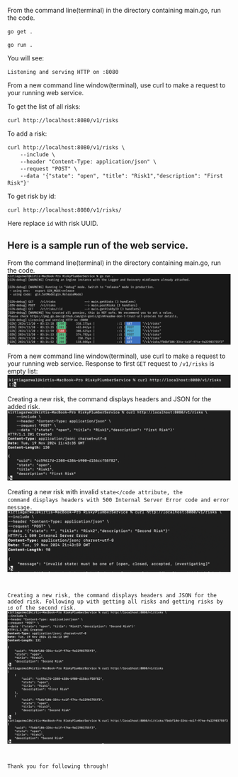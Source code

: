 From the command line(terminal) in the directory containing main.go, run the code.
<pre><code>go get .
</code></pre>
<pre><code>go run .
</code></pre>

You will see:
<pre><code>Listening and serving HTTP on :8080
</code></pre>

From a new command line window(terminal), use curl to make a request to your running web service.

To get the list of all risks:
<pre><code>curl http://localhost:8080/v1/risks
</code></pre>

To add a risk:
<pre><code>curl http://localhost:8080/v1/risks \
    --include \
    --header "Content-Type: application/json" \
    --request "POST" \
    --data '{"state": "open", "title": "Risk1","description": "First Risk"}'
</code></pre>

To get risk by id:
<pre><code>curl http://localhost:8080/v1/risks/<id>
</code></pre>
Here replace <code>id</code> with risk UUID.


Here is a sample run of the web service.
---
From the command line(terminal) in the directory containing main.go, run the code.
![alt text](https://github.com/Kirti-Ag/RiskyPlumberService/blob/main/SampleRun1.png)

From a new command line window(terminal), use curl to make a request to your running web service.
Response to first <code>GET</code> request to <code>/v1/risks</code> is empty list:
![alt text](https://github.com/Kirti-Ag/RiskyPlumberService/blob/main/img1.png)

Creating a new risk, the command displays headers and JSON for the added risk.
![alt text](https://github.com/Kirti-Ag/RiskyPlumberService/blob/main/img2.png)

Creating a new risk with invalid <code>state</code attribute, the command displays headers with 500 Internal Server Error code and error message.
![alt text](https://github.com/Kirti-Ag/RiskyPlumberService/blob/main/img3.png)

Creating a new risk, the command displays headers and JSON for the added risk. Following up with getting all risks and getting risks by <code>id</code> of the second risk.
![alt text](https://github.com/Kirti-Ag/RiskyPlumberService/blob/main/img4.png)

Thank you for following through!


